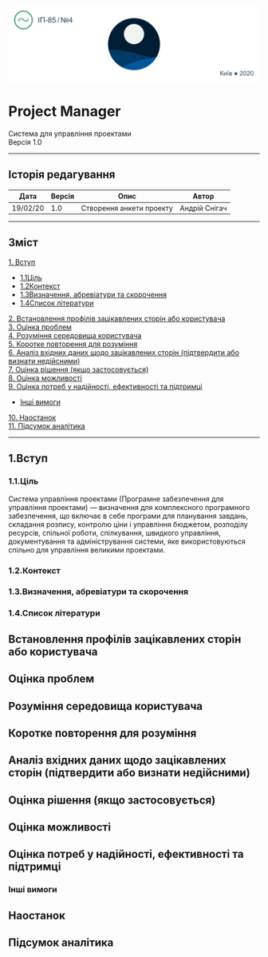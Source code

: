 <p align="center">
  <img src="../Pm_banner.png"/>
</p>

# Project Manager
Система для управління проектами\
Версія 1.0

---
## Історія редагування

Дата  | Версія | Опис  | Автор
------------- | ------------- | ------------- | -------------
19/02/20  | 1.0  | Створення анкети проекту  | Андрій Снігач

---
## Зміст

[1. Вступ](#1)
+ [1.1Ціль](#1-1)
+ [1.2Контекст](#1-2)
+ [1.3Визначення, абревіатури та скорочення](#1-3)
+ [1.4Список літератури](#1-4)

[2. Встановлення профілів зацікавлених сторін або користувача](#2)\
[3. Оцінка проблем](#3)\
[4. Розуміння середовища користувача](#4)\
[5. Коротке повторення для розуміння](#5)\
[6. Аналіз вхідних даних щодо зацікавлених сторін (підтвердити або визнати недійсними)](#6)\
[7. Оцінка рішення (якщо застосовується)](#7)\
[8. Оцінка можливості](#8)\
[9. Оцінка потреб у надійності, ефективності та підтримці](#9)
+ [Інші вимоги](#9-1)

[10. Наостанок](#10)\
[11. Підсумок аналітика](#11)

---
## <p id="1">1.Вступ</p>
 ### <p id="1-1">1.1.Ціль</p>
 Система управління проектами (Програмне забезпечення для управління проектами) — визначення для комплексного програмного забезпечення, що включає в себе програми для планування завдань, складання розпису, контролю ціни і управління бюджетом, розподілу ресурсів, спільної роботи, спілкування, швидкого управління, документування та адміністрування системи, яке використовуються спільно для управління великими проектами.
 ### <p id="1-2">1.2.Контекст</p>
 ### <p id="1-3">1.3.Визначення, абревіатури та скорочення</p>
 ### <p id="1-4">1.4.Список літератури</p>
## <p id="2">Встановлення профілів зацікавлених сторін або користувача</p>
## <p id="3">Оцінка проблем</p>
## <p id="4">Розуміння середовища користувача</p>
## <p id="5">Коротке повторення для розуміння</p>
## <p id="6">Аналіз вхідних даних щодо зацікавлених сторін (підтвердити або визнати недійсними)</p>
## <p id="7">Оцінка рішення (якщо застосовується)</p>
## <p id="8">Оцінка можливості</p>
## <p id="9">Оцінка потреб у надійності, ефективності та підтримці</p>
 ### <p id="9-1">Інші вимоги</p>
## <p id="10">Наостанок</p>
## <p id="11">Підсумок аналітика</p>


